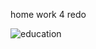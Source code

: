home work 4 redo 



![education](https://user-images.githubusercontent.com/93777016/182976618-44567085-ae96-42eb-bb07-e74cfd6a47a2.png)
